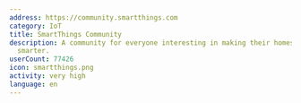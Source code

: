 ```yaml
---
address: https://community.smartthings.com
category: IoT
title: SmartThings Community
description: A community for everyone interesting in making their homes and lives
  smarter.
userCount: 77426
icon: smartthings.png
activity: very high
language: en
---
```

